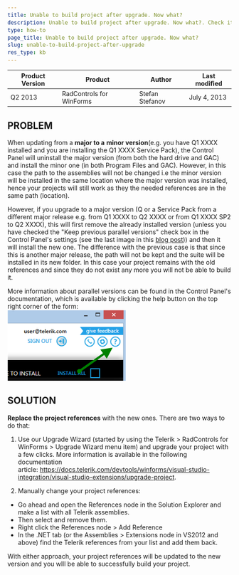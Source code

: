 ```yaml
---
title: Unable to build project after upgrade. Now what?
description: Unable to build project after upgrade. Now what?. Check it now!
type: how-to
page_title: Unable to build project after upgrade. Now what?
slug: unable-to-build-project-after-upgrade
res_type: kb
---
```



|Product Version|Product|Author|Last modified|
|----|----|----|----|
|Q2 2013|RadControls for WinForms|Stefan Stefanov|July 4, 2013|

 
## PROBLEM  

When updating from a **major to a** **minor version**(e.g. you have Q1 XXXX installed and you are installing the Q1 XXXX Service Pack), the Control Panel will uninstall the major version (from both the hard drive and GAC) and install the minor one (in both Program Files and GAC). However, in this case the path to the assemblies will not be changed i.e the minor version will be installed in the same location where the major version was installed, hence your projects will still work as they the needed references are in the same path (location).   

However, if you upgrade to a major version (Q or a Service Pack from a different major release e.g. from Q1 XXXX to Q2 XXXX or from Q1 XXXX SP2 to Q2 XXXX), this will first remove the already installed version (unless you have checked the "Keep previous parallel versions" check box in the Control Panel's settings (see the last image in this [blog post](http://blogs.telerik.com/chriseargle/posts/12-11-16/notifications-and-settings-in-telerik-control-panel.aspx))) and then it will install the new one. The difference with the previous case is that since this is another major release, the path will not be kept and the suite will be installed in its new folder. In this case your project remains with the old references and since they do not exist any more you will not be able to build it.  
   
 More information about parallel versions can be found in the Control Panel's documentation, which is available by clicking the help button on the top right corner of the form:  
 ![](images/ControlPanelHelp.png)  
   
## SOLUTION  
  
**Replace the project references** with the new ones. There are two ways to do that:     

1. Use our Upgrade Wizard (started by using the Telerik &gt; RadControls for WinForms &gt; Upgrade Wizard menu item) and upgrade your project with a few clicks. More information is available in the following documentation article: https://docs.telerik.com/devtools/winforms/visual-studio-integration/visual-studio-extensions/upgrade-project.  
   

2. Manually change your project references:
 
- Go ahead and open the References node in the Solution Explorer and make a list with all Telerik assemblies.
- Then select and remove them.
- Right click the References node &gt; Add Reference
- In the .NET tab (or the Assemblies &gt; Extensions node in VS2012 and above) find the Telerik references from your list and add them back.
 
With either approach, your project references will be updated to the new version and you wlll be able to successfully build your project.  
 

